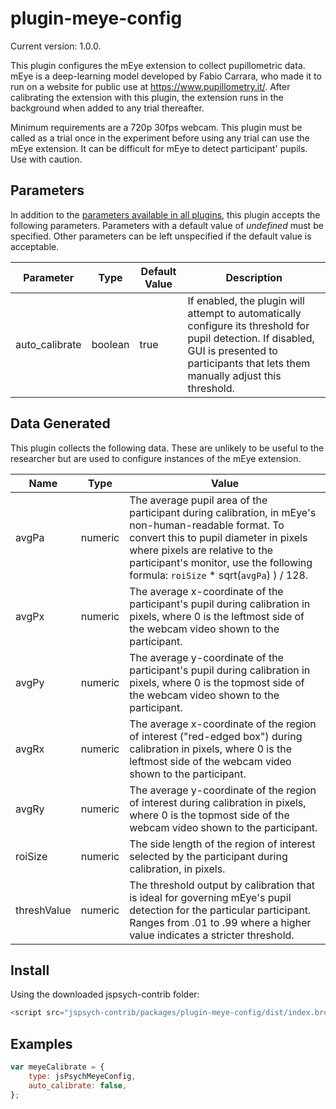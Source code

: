 # plugin-meye-config

Current version: 1.0.0.

This plugin configures the mEye extension to collect pupillometric data. mEye is a deep-learning model developed by Fabio Carrara, who made it to run on a website for public use at https://www.pupillometry.it/. After calibrating the extension with this plugin, the extension runs in the background when added to any trial thereafter. 

Minimum requirements are a 720p 30fps webcam. This plugin must be called as a trial once in the experiment before using any trial can use the mEye extension. It can be difficult for mEye to detect participant' pupils. Use with caution.

## Parameters

In addition to the [parameters available in all plugins](../overview/plugins.md#parameters-available-in-all-plugins), this plugin accepts the following parameters. Parameters with a default value of *undefined* must be specified. Other parameters can be left unspecified if the default value is acceptable.

Parameter | Type | Default Value | Description
----------|------|---------------|------------
auto_calibrate | boolean | true | If enabled, the plugin will attempt to automatically configure its threshold for pupil detection. If disabled, GUI is presented to participants that lets them manually adjust this threshold.

## Data Generated

This plugin collects the following data. These are unlikely to be useful to the researcher but are used to configure instances of the mEye extension.

| Name      | Type    | Value                                    |
| --------- | ------- | ---------------------------------------- |
| avgPa  | numeric  | The average pupil area of the participant during calibration, in mEye's non-human-readable format. To convert this to pupil diameter in pixels where pixels are relative to the participant's monitor, use the following formula: `roiSize` \* sqrt(`avgPa`) ) / 128. |
| avgPx  | numeric | The average x-coordinate of the participant's pupil during calibration in pixels, where 0 is the leftmost side of the webcam video shown to the participant. |
| avgPy	| numeric	| The average y-coordinate of the participant's pupil during calibration in pixels, where 0 is the topmost side of the webcam video shown to the participant. |
| avgRx		| numeric	| The average x-coordinate of the region of interest ("red-edged box") during calibration in pixels, where 0 is the leftmost side of the webcam video shown to the participant. |
| avgRy	| numeric	| The average y-coordinate of the region of interest during calibration in pixels, where 0 is the topmost side of the webcam video shown to the participant. |
| roiSize	| numeric	| The side length of the region of interest selected by the participant during calibration, in pixels. |
| threshValue	| numeric	| The threshold output by calibration that is ideal for governing mEye's pupil detection for the particular participant. Ranges from .01 to .99 where a higher value indicates a stricter threshold. |

## Install

Using the downloaded jspsych-contrib folder:

```js
<script src="jspsych-contrib/packages/plugin-meye-config/dist/index.browser.min.js"></script>
```

## Examples

```javascript
var meyeCalibrate = {
	type: jsPsychMeyeConfig,
	auto_calibrate: false,
};
```
